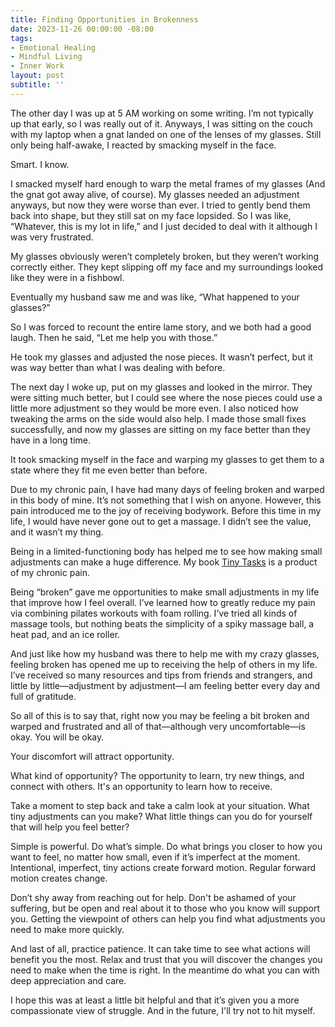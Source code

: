 ```yaml
---
title: Finding Opportunities in Brokenness
date: 2023-11-26 00:00:00 -08:00
tags:
- Emotional Healing
- Mindful Living 
- Inner Work
layout: post
subtitle: ''
---
```


The other day I was up at 5 AM working on some writing. I’m not typically up that early, so I was really out of it. Anyways, I was sitting on the couch with my laptop when a gnat landed on one of the lenses of my glasses. Still only being half-awake, I reacted by smacking myself in the face. 

Smart. I know. 

I smacked myself hard enough to warp the metal frames of my glasses (And the gnat got away alive, of course). My glasses needed an adjustment anyways, but now they were worse than ever. I tried to gently bend them back into shape, but they still sat on my face lopsided. So I was like, “Whatever, this is my lot in life,” and I just decided to deal with it although I was very frustrated. 

My glasses obviously weren’t completely broken, but they weren’t working correctly either. They kept slipping off my face and my surroundings looked like they were in a fishbowl. 

Eventually my husband saw me and was like, “What happened to your glasses?”

So I was forced to recount the entire lame story, and we both had a good laugh. Then he said, “Let me help you with those.”

He took my glasses and adjusted the nose pieces. It wasn’t perfect, but it was way better than what I was dealing with before. 

The next day I woke up, put on my glasses and looked in the mirror. They were sitting much better, but I could see where the nose pieces could use a little more adjustment so they would be more even. I also noticed how tweaking the arms on the side would also help. I made those small fixes successfully, and now my glasses are sitting on my face better than they have in a long time. 

It took smacking myself in the face and warping my glasses to get them to a state where they fit me even better than before.  

Due to my chronic pain, I have had many days of feeling broken and warped in this body of mine. It’s not something that I wish on anyone. However, this pain introduced me to the joy of receiving bodywork. Before this time in my life, I would have never gone out to get a massage. I didn’t see the value, and it wasn’t my thing. 

Being in a limited-functioning body has helped me to see how making small adjustments can make a huge difference. My book [Tiny Tasks](https://payhip.com/b/e32lr) is a product of my chronic pain.

Being “broken” gave me opportunities to make small adjustments in my life that improve how I feel overall.  I’ve learned how to greatly reduce my pain via combining pilates workouts with foam rolling. I’ve tried all kinds of massage tools, but nothing beats the simplicity of a spiky massage ball, a heat pad, and an ice roller. 

And just like how my husband was there to help me with my crazy glasses, feeling broken has opened me up to receiving the help of others in my life. I’ve received so many resources and tips from friends and strangers, and little by little—adjustment by adjustment—I am feeling better every day and full of gratitude.

So all of this is to say that, right now you may be feeling a bit broken and warped and frustrated and all of that—although very uncomfortable—is okay. You will be okay. 

Your discomfort will attract opportunity.

What kind of opportunity?  The opportunity to learn, try new things, and connect with others. It's an opportunity to learn how to receive.

Take a moment to step back and take a calm look at your situation. What tiny adjustments can you make? What little things can you do for yourself that will help you feel better? 

Simple is powerful. Do what’s simple. Do what brings you closer to how you want to feel, no matter how small, even if it’s imperfect at the moment. Intentional, imperfect, tiny actions create forward motion. Regular forward motion creates change. 

Don’t shy away from reaching out for help. Don't be ashamed of your suffering, but be open and real about it to those who you know will support you. Getting the viewpoint of others can help you find what adjustments you need to make more quickly. 

And last of all, practice patience. It can take time to see what actions will benefit you the most. Relax and trust that you will discover the changes you need to make when the time is right. In the meantime do what you can with deep appreciation and care. 

I hope this was at least a little bit helpful and that it’s given you a more compassionate view of struggle. And in the future, I'll try not to hit myself. 





